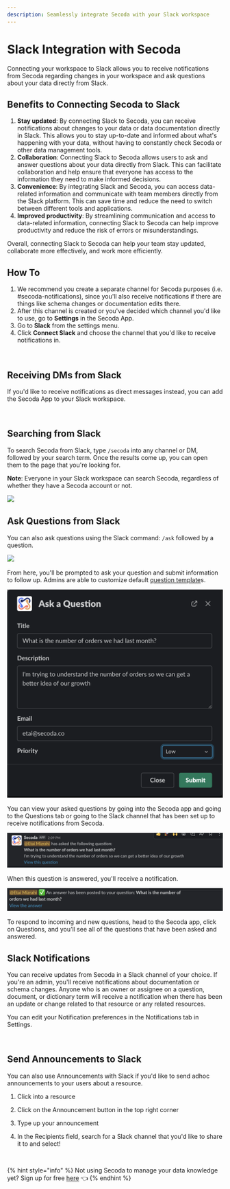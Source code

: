 ```yaml
---
description: Seamlessly integrate Secoda with your Slack workspace
---
```


# Slack Integration with Secoda

Connecting your workspace to Slack allows you to receive notifications from Secoda regarding changes in your workspace and ask questions about your data directly from Slack.

## Benefits to **Connecting Secoda to Slack** <a href="#h_3a4bfd6458" id="h_3a4bfd6458"></a>

1. **Stay updated**: By connecting Slack to Secoda, you can receive notifications about changes to your data or data documentation directly in Slack. This allows you to stay up-to-date and informed about what's happening with your data, without having to constantly check Secoda or other data management tools.
2. **Collaboration**: Connecting Slack to Secoda allows users to ask and answer questions about your data directly from Slack. This can facilitate collaboration and help ensure that everyone has access to the information they need to make informed decisions.
3. **Convenience**: By integrating Slack and Secoda, you can access data-related information and communicate with team members directly from the Slack platform. This can save time and reduce the need to switch between different tools and applications.
4. **Improved productivity**: By streamlining communication and access to data-related information, connecting Slack to Secoda can help improve productivity and reduce the risk of errors or misunderstandings.

Overall, connecting Slack to Secoda can help your team stay updated, collaborate more effectively, and work more efficiently.

## How To

1. We recommend you create a separate channel for Secoda purposes (i.e. #secoda-notifications), since you'll also receive notifications if there are things like schema changes or documentation edits there. &#x20;
2. After this channel is created or you've decided which channel you'd like to use, go to **Settings** in the Secoda App.&#x20;
3. Go to **Slack** from the settings menu.
4. Click **Connect Slack** and choose the channel that you'd like to receive notifications in.&#x20;

<figure><img src="../.gitbook/assets/Screenshot 2023-05-15 at 3.15.05 PM.png" alt=""><figcaption></figcaption></figure>

## Receiving DMs from Slack

If you'd like to receive notifications as direct messages instead, you can add the Secoda App to your Slack workspace.&#x20;

<figure><img src="../.gitbook/assets/Screenshot 2023-05-18 at 12.24.58 PM.png" alt=""><figcaption></figcaption></figure>

## Searching from Slack

To search Secoda from Slack, type `/secoda` into any channel or DM, followed by your search term. Once the results come up, you can open them to the page that you're looking for.&#x20;

**Note**: Everyone in your Slack workspace can search Secoda, regardless of whether they have a Secoda account or not.

![](<../.gitbook/assets/askslack (1) (1) (1).gif>)

## Ask Questions from Slack

You can also ask questions using the Slack command: `/ask` followed by a question.&#x20;

![](<../.gitbook/assets/Screen Shot 2022-04-09 at 2.08.29 PM (1) (1) (1) (1) (1) (1) (1).png>)

From here, you'll be prompted to ask your question and submit information to follow up. Admins are able to customize default [question template](../features/ask-questions-in-secoda/templates.md)s.

![](<../.gitbook/assets/Screen Shot 2022-04-09 at 2.09.20 PM.png>)

You can view your asked questions by going into the Secoda app and going to the Questions tab or going to the Slack channel that has been set up to receive notifications from Secoda.&#x20;

![](<../.gitbook/assets/Screen Shot 2022-04-09 at 2.09.34 PM.png>)

When this question is answered, you'll receive a notification.&#x20;

![](<../.gitbook/assets/Screen Shot 2022-04-09 at 2.10.05 PM (1).png>)

To respond to incoming and new questions, head to the Secoda app, click on Questions, and you’ll see all of the questions that have been asked and answered.

## Slack Notifications

You can receive updates from Secoda in a Slack channel of your choice. If you're an admin, you'll receive notifications about documentation or schema changes. Anyone who is an owner or assignee on a question, document, or dictionary term will receive a notification when there has been an update or change related to that resource or any related resources.&#x20;

You can edit your Notification preferences in the Notifications tab in Settings.

<figure><img src="../.gitbook/assets/Screenshot 2023-05-15 at 3.29.38 PM.png" alt=""><figcaption></figcaption></figure>

## Send Announcements to Slack

You can also use Announcements with Slack if you'd like to send adhoc announcements to your users about a resource.

1. Click into a resource
2. Click on the Announcement button in the top right corner
3. Type up your announcement
4.  In the Recipients field, search for a Slack channel that you'd like to share it to and select!

    <figure><img src="../.gitbook/assets/Kapture 2023-05-16 at 16.28.49.gif" alt=""><figcaption></figcaption></figure>



{% hint style="info" %}
Not using Secoda to manage your data knowledge yet? Sign up for free [here](https://app.secoda.co) 👈
{% endhint %}
